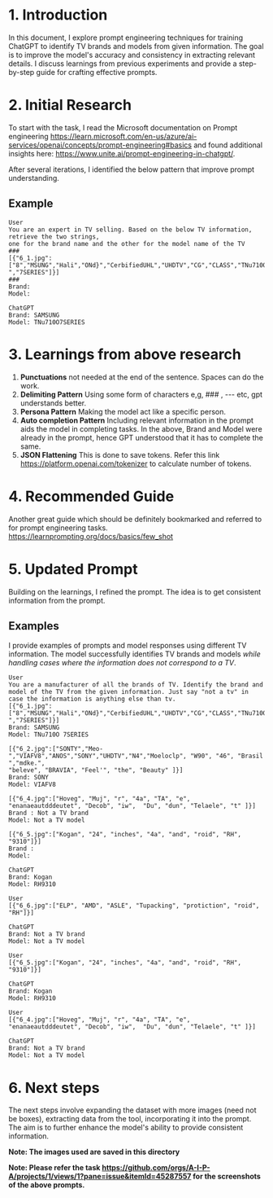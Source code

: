 # 1. Introduction
In this document, I explore prompt engineering techniques for training ChatGPT to identify TV brands and models from given information.
The goal is to improve the model's accuracy and consistency in extracting relevant details.
I discuss learnings from previous experiments and provide a step-by-step guide for crafting effective prompts.

# 2. Initial Research
To start with the task, I read the Microsoft documentation on Prompt engineering
https://learn.microsoft.com/en-us/azure/ai-services/openai/concepts/prompt-engineering#basics
and found additional insights here: https://www.unite.ai/prompt-engineering-in-chatgpt/.

After several iterations, I identified the below pattern that improve prompt understanding.
## Example
```
User
You are an expert in TV selling. Based on the below TV information, retrieve the two strings,
one for the brand name and the other for the model name of the TV
###
[{"6_1.jpg": ["8","MSUNG","Hali","ONd}","CerbifiedUHL","UHDTV","CG","CLASS","TNu710O ","7SERIES"]}]
###
Brand:
Model:

ChatGPT
Brand: SAMSUNG
Model: TNu710O7SERIES
```

# 3. Learnings from above research
1) **Punctuations** not needed at the end of the sentence. Spaces can do the work.
2) **Delimiting Pattern** Using some form of characters e,g, ### , --- etc, gpt understands better.
3) **Persona Pattern** Making the model act like a specific person.
4) **Auto completion Pattern** Including relevant information in the prompt aids the model in completing tasks.
     In the above, Brand and Model were already in the prompt, hence GPT understood that it has to complete the same.
5) **JSON Flattening** This is done to save tokens. Refer this link https://platform.openai.com/tokenizer to calculate number of tokens.

# 4. Recommended Guide
Another great guide which should be definitely bookmarked and referred to for prompt engineering tasks.
https://learnprompting.org/docs/basics/few_shot

# 5. Updated Prompt
Building on the learnings, I refined the prompt. The idea is to get consistent information from the prompt.

## Examples
I provide examples of prompts and model responses using different TV information. The model successfully 
identifies TV brands and models _while handling cases where the information does not correspond to a TV_.
```
User
You are a manufacturer of all the brands of TV. Identify the brand and model of the TV from the given information. Just say "not a tv" in case the information is anything else than tv.
[{"6_1.jpg":["8","MSUNG","Hali","ONd}","CerbifiedUHL","UHDTV","CG","CLASS","TNu710O ","7SERIES"]}]
Brand: SAMSUNG
Model: TNu710O 7SERIES

[{"6_2.jpg":["SONTY","Meo-","VIAFV8","ANOS","SONY","UHDTV","N4","Moeloclp", "W90", "46", "Brasil ","mdke.",
"beleve", "BRAVIA", "Feel'", "the", "Beauty" ]}]
Brand: SONY
Model: VIAFV8

[{"6_4.jpg":["Hoveg", "Muj", "r", "4a", "TA", "e", "enanaeautdddeutet", "Decob", "iw",  "Du", "dun", "Telaele", "t" ]}]
Brand : Not a TV brand
Model: Not a TV model

[{"6_5.jpg":["Kogan", "24", "inches", "4a", "and", "roid", "RH", "9310"]}]
Brand :
Model:

ChatGPT
Brand: Kogan
Model: RH9310
```
```
User
[{"6_6.jpg":["ELP", "AMD", "ASLE", "Tupacking", "protiction", "roid", "RH"]}]

ChatGPT
Brand: Not a TV brand
Model: Not a TV model
```
```
User
[{"6_5.jpg":["Kogan", "24", "inches", "4a", "and", "roid", "RH", "9310"]}]

ChatGPT
Brand: Kogan
Model: RH9310
```
```
User
[{"6_4.jpg":["Hoveg", "Muj", "r", "4a", "TA", "e", "enanaeautdddeutet", "Decob", "iw",  "Du", "dun", "Telaele", "t" ]}]

ChatGPT
Brand: Not a TV brand
Model: Not a TV model
```

# 6. Next steps
The next steps involve expanding the dataset with more images (need not be boxes), extracting data from the tool,
   incorporating it into the prompt. The aim is to further enhance the model's ability to provide consistent information.

 **Note: The images used are saved in this directory**

 **Note: Please refer the task https://github.com/orgs/A-I-P-A/projects/1/views/1?pane=issue&itemId=45287557 for the screenshots of the above prompts.** 